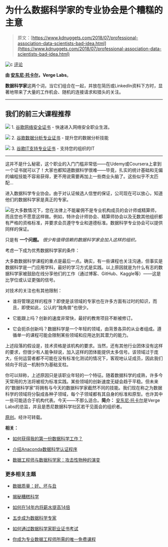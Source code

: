 # 为什么数据科学家的专业协会是个糟糕的主意

> 原文：[https://www.kdnuggets.com/2018/07/professional-association-data-scientists-bad-idea.html](https://www.kdnuggets.com/2018/07/professional-association-data-scientists-bad-idea.html)

![c](../Images/3d9c022da2d331bb56691a9617b91b90.png) [评论](#comments)

**由 [安东尼·托卡尔](https://www.linkedin.com/in/anthony-tockar-474a7252/)，Verge Labs**。

**数据科学家**这两个词，当它们组合在一起，并放在简历或LinkedIn资料下方时，显著地带来了大量的工作机会、随机的连接请求和猎头的关注。

* * *

## 我们的前三大课程推荐

![](../Images/0244c01ba9267c002ef39d4907e0b8fb.png) 1\. [谷歌网络安全证书](https://www.kdnuggets.com/google-cybersecurity) - 快速进入网络安全职业生涯。

![](../Images/e225c49c3c91745821c8c0368bf04711.png) 2\. [谷歌数据分析专业证书](https://www.kdnuggets.com/google-data-analytics) - 提升您的数据分析技能

![](../Images/0244c01ba9267c002ef39d4907e0b8fb.png) 3\. [谷歌IT支持专业证书](https://www.kdnuggets.com/google-itsupport) - 支持您的组织的IT

* * *

这并不是什么秘密，这个职业的入门门槛非常低——在Udemy或Coursera上拿到一个证书就可以了！大家也都知道数据科学很难——毕竟，扎实的统计基础和无偏的编程技能不容易获得，更不用说需要再加上一些商业头脑了。这些似乎不太匹配...

进入数据科学专业协会。由于对认证候选人信誉的保证，公司现在可以放心，知道他们的数据科学家是真正的专家。

![](../Images/1a0a7c0bab3d56bb97feed402905c546.png)在大多数情况下，您在法律上不能雇佣不是专业机构成员的会计师或精算师，而且您也不愿意这样做。例如，特许会计师协会、精算师协会以及无数其他组织都有严格的资格标准，并要求会员遵守专业和道德标准。数据科学专业协会可以提供同样的保证。

只是有 **一个问题。** *很少有值得信赖的数据科学家会加入这样的组织。*

考虑一下成为优秀数据科学家的条件：

大多数数据科学课程的重点是最后一点。确实，有一些课程也关注沟通，但事实是数据科学是一门应用学科，最好的学习方式是实践。以上原因就是为什么有志的数据科学家被鼓励在线分享他们的工作（通过博客、GitHub、Kaggle等）——这是比学位或认证更强的信号。

对技术的关注也有其他限制：

+   谁将管理这样的程序？即使是该领域的专家也在许多方面有过时的知识，而且，即使如此，公认的“独角兽”也很少。

+   它能跟上吗？创新的速度非常快，最好的教育项目不断被修订。

+   它会扼杀创新吗？数据科学是一个年轻的领域，由背景各异的从业者组成。遵循单一的课程可能会限制某些领域和应用达到其潜力的能力。

上述段落的假设是，技术资格是该机构的要求。当然，还有其他行业团体没有这样的要求，但很少有人能争辩说，加入这样的团体能提供太多信号。该领域过于庞大，任何运营者都不可能在没有标准化测试的情况下，客观地认证成员，因此我们倾向于将这一机制作为基础支柱。

你可以辩称，上述原因只是该职业年轻的一个特征。随着数据科学的成熟，许多今天常用的方法将被视为标准实践。某些领域的创新速度无疑会趋于平稳。但未来的“数据科学家”将拥有与今天的数据科学家截然不同的技能。我们现在称之为数据科学的领域将分裂成各种子领域，每个子领域都有其自身的标准和原型。也许其中一些可能适合于机构代表。今天——不那么适合。**简介：** [安东尼·托卡尔](https://www.linkedin.com/in/anthony-tockar-474a7252/)是Verge Labs的总监，并且是悉尼数据科学社区若干见面会的组织者。

[原创](https://www.vergelabs.ai/single-post/2018/06/01/why-a-professional-body-for-data-scientists-is-a-bad-idea)。经许可转载。

**相关：**

+   [如何获得我的第一份数据科学工作？](https://www.kdnuggets.com/2018/04/first-data-science-job.html)

+   [介绍Anaconda数据科学认证程序](https://www.kdnuggets.com/2018/04/anaconda-data-science-certification-program.html)

+   [数据工程师与数据科学家：攻击性物种的演变](https://www.kdnuggets.com/2018/05/dsti-data-engineer-vs-data-scientist.html)

### 更多相关主题

+   [数据质量：好、坏与丑](https://www.kdnuggets.com/2022/01/data-quality-good-bad-ugly.html)

+   [揭秘糟糕科学](https://www.kdnuggets.com/2022/01/demystifying-bad-science.html)

+   [如何在14年内将薪水提高14倍](https://www.kdnuggets.com/2021/12/14x-salary-in-14-years-data-professional.html)

+   [五步成为数据科学专家](https://www.kdnuggets.com/2022/03/become-data-science-professional-five-steps.html)

+   [如何通过数据科学家职业证书考试](https://www.kdnuggets.com/2023/08/ace-data-scientist-professional-certificate.html)

+   [你成为专业数据工程师所需的唯一免费课程](https://www.kdnuggets.com/the-only-free-course-you-need-to-become-a-professional-data-engineer)
